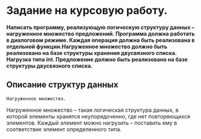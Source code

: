 # Задание на курсовую работу. 
**Написать программу, реализующую логическую структуру данных – нагруженное множество предложений. Программа должна работать в диалоговом режиме. Каждая операция должна быть реализована в отдельной функции.Нагруженное множество должно быть реализовано на базе структуры хранения двусвязного списка. Нагрузка типа int. 
Предложение должно быть реализовано на базе структуры двусвязного списка.**

## Описание структур данных 
 	Нагруженное множество. 
Нагруженное множество – такая логическая структура данных, в которой элементы хранятся неупорядоченно, где нет повторяющихся элементов. Каждый элемент можно нагрузить – поставить ему в соответствие элемент определенного типа. 
